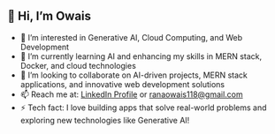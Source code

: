 ## 👋 Hi, I’m Owais
- 👀 I’m interested in Generative AI, Cloud Computing, and Web Development
- 🌱 I’m currently learning AI and enhancing my skills in MERN stack, Docker, and cloud technologies
- 💞️ I’m looking to collaborate on AI-driven projects, MERN stack applications, and innovative web development solutions
- 📫 Reach me at: [LinkedIn Profile](https://www.linkedin.com/in/muhammad-owais-8000182bb/) or ranaowais118@gmail.com
- ⚡ Tech fact: I love building apps that solve real-world problems and exploring new technologies like Generative AI!

